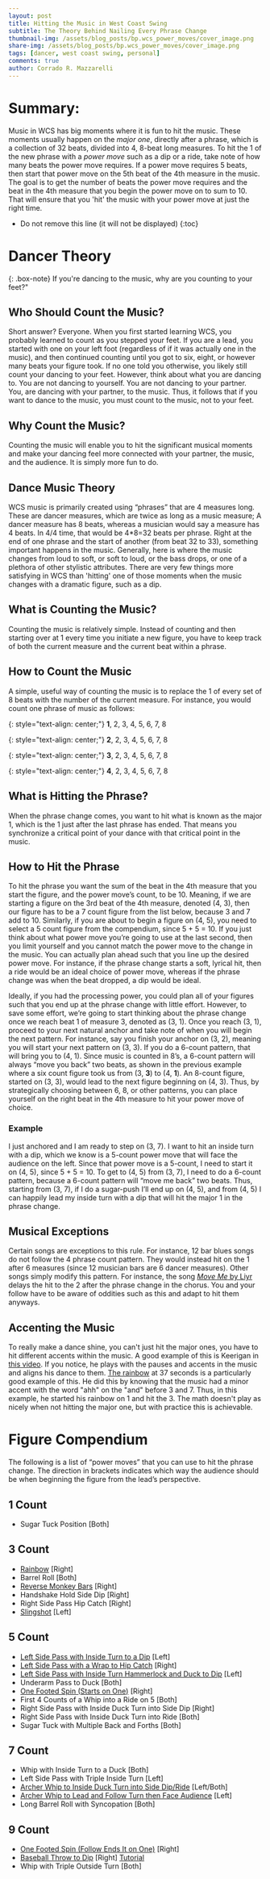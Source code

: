 ```yaml
---
layout: post
title: Hitting the Music in West Coast Swing
subtitle: The Theory Behind Nailing Every Phrase Change
thumbnail-img: /assets/blog_posts/bp.wcs_power_moves/cover_image.png
share-img: /assets/blog_posts/bp.wcs_power_moves/cover_image.png
tags: [dancer, west coast swing, personal]
comments: true
author: Corrado R. Mazzarelli
---
```


# Summary:
Music in WCS has big moments where it is fun to hit the music. These moments usually happen on the _major one_, directly after a phrase, which is a collection of 32 beats, divided into 4, 8-beat long measures. To hit the 1 of the new phrase with a _power move_ such as a dip or a ride, take note of how many beats the power move requires. If a power move requires 5 beats, then start that power move on the 5th beat of the 4th measure in the music. The goal is to get the number of beats the power move requires and the beat in the 4th measure that you begin the power move on to sum to 10. That will ensure that you 'hit' the music with your power move at just the right time. 

* Do not remove this line (it will not be displayed)
{:toc}


# Dancer Theory

{: .box-note}
If you're dancing to the music, why are you counting to your feet?"


## Who Should Count the Music?

Short answer? Everyone.
When you first started learning WCS, you probably learned to count as you stepped your feet. If you are a lead, you started with one on your left foot (regardless of if it was actually one in the music), and then continued counting until you got to six, eight, or however many beats your figure took. If no one told you otherwise, you likely still count your dancing to your feet. However, think about what you are dancing to. You are not dancing to yourself. You are not dancing to your partner. You, are dancing with your partner, to the music. Thus, it follows that if you want to dance to the music, you must count to the music, not to your feet.

## Why Count the Music?

Counting the music will enable you to hit the significant musical moments and make your dancing feel more connected with your partner, the music, and the audience. It is simply more fun to do. 


## Dance Music Theory

WCS music is primarily created using “phrases” that are 4 measures long. These are dancer measures, which are twice as long as a music measure; A dancer measure has 8 beats, whereas a musician would say a measure has 4 beats. In 4/4 time, that would be 4*8=32 beats per phrase. Right at the end of one phrase and the start of another (from beat 32 to 33), something important happens in the music. Generally, here is where the music changes from loud to soft, or soft to loud, or the bass drops, or one of a plethora of other stylistic attributes. There are very few things more satisfying in WCS than 'hitting' one of those moments when the music changes with a dramatic figure, such as a dip.

## What is Counting the Music?

Counting the music is relatively simple. Instead of counting and then starting over at 1 every time you initiate a new figure, you have to keep track of both the current measure and the current beat within a phrase.

## How to Count the Music

A simple, useful way of counting the music is to replace the 1 of every set of 8 beats with the number of the current measure. For instance, you would count one phrase of music as follows:

{: style="text-align: center;"}
**1**, 2, 3, 4, 5, 6, 7, 8

{: style="text-align: center;"}
**2**, 2, 3, 4, 5, 6, 7, 8

{: style="text-align: center;"}
**3**, 2, 3, 4, 5, 6, 7, 8

{: style="text-align: center;"}
**4**, 2, 3, 4, 5, 6, 7, 8

## What is Hitting the Phrase?
When the phrase change comes, you want to hit what is known as the major 1, which is the 1 just after the last phrase has ended. That means you synchronize a critical point of your dance with that critical point in the music. 

## How to Hit the Phrase

To hit the phrase you want the sum of the beat in the 4th measure that you start the figure, and the power move’s count, to be 10. Meaning, if we are starting a figure on the 3rd beat of the 4th measure, denoted (4, 3), then our figure has to be a 7 count figure from the list below, because 3 and 7 add to 10. Similarly, if you are about to begin a figure on (4, 5), you need to select a 5 count figure from the compendium, since 5 + 5 = 10. 
If you just think about what power move you’re going to use at the last second, then you limit yourself and you cannot match the power move to the change in the music. You can actually plan ahead such that you line up the desired power move. For instance, if the phrase change starts a soft, lyrical hit, then a ride would be an ideal choice of power move, whereas if the phrase change was when the beat dropped, a dip would be ideal. 

Ideally, if you had the processing power, you could plan all of your figures such that you end up at the phrase change with little effort. However, to save some effort, we’re going to start thinking about the phrase change once we reach beat 1 of measure 3, denoted as (3, 1). Once you reach (3, 1), proceed to your next natural anchor and take note of when you will begin the next pattern. For instance, say you finish your anchor on (3, 2), meaning you will start your next pattern on (3, 3). If you do a 6-count pattern, that will bring you to (4, 1). Since music is counted in 8’s, a 6-count pattern will always “move you back” two beats, as shown in the previous example where a six count figure took us from (3, **3**) to (4, **1**). An 8-count figure, started on (3, 3), would lead to the next figure beginning on (4, 3). Thus, by strategically choosing between 6, 8, or other patterns, you can place yourself on the right beat in the 4th measure to hit your power move of choice.

### Example

I just anchored and I am ready to step on (3, 7). I want to hit an inside turn with a dip, which we know is a 5-count power move that will face the audience on the left. Since that power move is a 5-count, I need to start it on (4, 5), since 5 + 5 = 10. To get to (4, 5) from (3, 7), I need to do a 6-count pattern, because a 6-count pattern will “move me back” two beats. 
Thus, starting from (3, 7), if I do a sugar-push I’ll end up on (4, 5), and from (4, 5) I can happily lead my inside turn with a dip that will hit the major 1 in the phrase change. 

## Musical Exceptions

Certain songs are exceptions to this rule. For instance, 12 bar blues songs do not follow the 4 phrase count pattern. They would instead hit on the 1 after 6 measures (since 12 musician bars are 6 dancer measures). Other songs simply modify this pattern. For instance, the song [_Move Me_ by Liyr](https://www.youtube.com/watch?v=mSrw5KTwvrA) delays the hit to the 2 after the phrase change in the chorus. You and your follow have to be aware of oddities such as this and adapt to hit them anyways. 

## Accenting the Music

To really make a dance shine, you can't just hit the major ones, you have to hit different accents within the music. A good example of this is Keerigan in [this video](https://youtu.be/tNM-vsw3z9s?si=gvi_QfHkmNon-8t7&t=27). If you notice, he plays with the pauses and accents in the music and aligns his dance to them. [The rainbow](https://youtu.be/tNM-vsw3z9s?si=gvi_QfHkmNon-8t7&t=37) at 37 seconds is a particularly good example of this. He did this by knowing that the music had a minor accent with the word "ahh" on the "and" before 3 and 7. Thus, in this example, he started his rainbow on 1 and hit the 3. The math doesn't play as nicely when not hitting the major one, but with practice this is achievable.  

# Figure Compendium

The following is a list of “power moves” that you can use to hit the phrase change. The direction in brackets indicates which way the audience should be when beginning the figure from the lead’s perspective.

## 1 Count

- Sugar Tuck Position [Both]

## 3 Count

- [Rainbow](https://youtu.be/tNM-vsw3z9s?si=gvi_QfHkmNon-8t7&t=37) [Right]
- Barrel Roll [Both]
- [Reverse Monkey Bars](https://www.youtube.com/watch?v=d0-BRWinWMU) [Right]
- Handshake Hold Side Dip [Right]
- Right Side Pass Hip Catch [Right]
- [Slingshot](https://www.youtube.com/watch?v=0a2z7VlTKGs) [Left]

## 5 Count

- [Left Side Pass with Inside Turn to a Dip](https://youtu.be/m0i5zYBYrgQ) [Left]
- [Left Side Pass with a Wrap to Hip Catch](https://www.youtube.com/watch?v=xKIxj10nX7w) [Right]
- [Left Side Pass with Inside Turn Hammerlock and Duck to Dip](https://youtu.be/_RYd6Seg8Ic?si=gaDK7oscvl2BbBl4&t=46) [Left]
- Underarm Pass to Duck [Both]
- [One Footed Spin (Starts on One)](https://youtu.be/_RYd6Seg8Ic?si=zwDN48HGbgLh5EeM&t=30) [Right]
- First 4 Counts of a Whip into a Ride on 5 [Both]
- Right Side Pass with Inside Duck Turn into Side Dip [Right]
- Right Side Pass with Inside Duck Turn into Ride [Both]
- Sugar Tuck with Multiple Back and Forths [Both]

## 7 Count

- Whip with Inside Turn to a Duck [Both]
- Left Side Pass with Triple Inside Turn [Left]
- [Archer Whip to Inside Duck Turn into Side Dip/Ride](https://youtu.be/8e83By6DE_A?si=Aiw_zOKdxcEXusaP&t=42) [Left/Both]
- [Archer Whip to Lead and Follow Turn then Face Audience](https://youtu.be/_RYd6Seg8Ic?si=E-Ogx22vCtRsnHYX&t=73) [Left]
- Long Barrel Roll with Syncopation [Both]

## 9 Count
- [One Footed Spin (Follow Ends It on One)](https://youtu.be/tNM-vsw3z9s?si=fjlUr63MPCiNBNo6&t=73) [Right]
- [Baseball Throw to Dip](https://youtu.be/m0i5zYBYrgQ?si=C524KoUKpV3GUwS3&t=56) [Right] [Tutorial](https://www.youtube.com/watch?v=xr2KOCAsdGo)
- Whip with Triple Outside Turn [Both]

